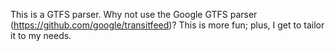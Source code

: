 This is a GTFS parser.  Why not use the Google GTFS parser
(https://github.com/google/transitfeed)?  This is more fun; plus,
I get to tailor it to my needs.
